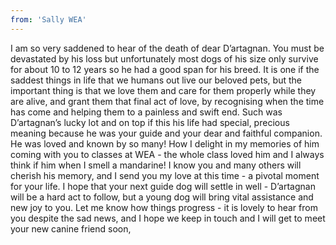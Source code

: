```yaml
---
from: 'Sally WEA'
---
```


I am so very saddened to hear of the death of dear D’artagnan. You must be devastated by his loss but unfortunately most dogs of his size only survive for about 10 to 12 years so he had a good span for his breed. It is one if the saddest things in life that we humans out live our beloved pets, but the important thing is that we love them and care for them properly while they are alive, and grant them that final act of love, by recognising when the time has come and helping them to a painless and swift end. Such was D’artagnan’s lucky lot and on top if this his life had special, precious meaning because he was your guide and your dear and faithful companion. He was loved and known by so many! How I delight in my memories of him coming with you to classes at WEA - the whole class loved him and I always think if him when I smell a mandarine! I know you and many others will cherish his memory, and I send you my love at this time - a pivotal moment for your life. I hope that your next guide dog will settle in well - D’artagnan will be a hard act to follow, but a young dog will bring vital assistance and new joy to you. Let me know how things progress - it is lovely to hear from you despite the sad news, and I hope we keep in touch and I will get to meet your new canine friend soon, 